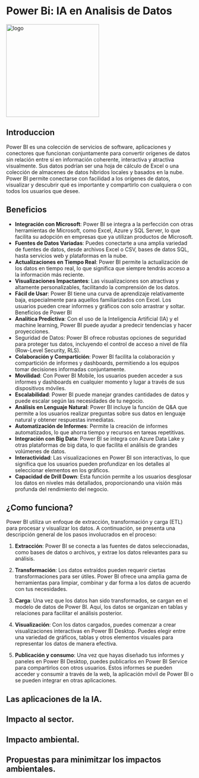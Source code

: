 # Power Bi: IA en Analisis de Datos
<img width="250" alt="logo" src="https://github.com/user-attachments/assets/3dfa756d-40b8-46c2-bfd9-9a88cb65b1d4">

## Introduccion

Power BI es una colección de servicios de software, aplicaciones y conectores que funcionan conjuntamente para convertir orígenes de datos sin relación entre sí en información coherente, interactiva y atractiva visualmente. Sus datos podrían ser una hoja de cálculo de Excel o una colección de almacenes de datos híbridos locales y basados en la nube. Power BI permite conectarse con facilidad a los orígenes de datos, visualizar y descubrir qué es importante y compartirlo con cualquiera o con todos los usuarios que desee.

## Beneficios
- **Integración con Microsoft**: Power BI se integra a la perfección con otras
herramientas de Microsoft, como Excel, Azure y SQL Server, lo que
facilita su adopción en empresas que ya utilizan productos de
Microsoft.
- **Fuentes de Datos Variadas**: Puedes conectarte a una amplia variedad
de fuentes de datos, desde archivos Excel o CSV, bases de datos SQL,
hasta servicios web y plataformas en la nube.
- **Actualizaciones en Tiempo Real**: Power BI permite la actualización de
los datos en tiempo real, lo que significa que siempre tendrás acceso a
la información más reciente.
- **Visualizaciones Impactantes**: Las visualizaciones son atractivas y
altamente personalizables, facilitando la comprensión de los datos.
- **Fácil de Usar**: Power BI tiene una curva de aprendizaje relativamente
baja, especialmente para aquellos familiarizados con Excel. Los usuarios
pueden crear informes y gráficos con solo arrastrar y soltar.
Beneficios de Power BI
- **Analítica Predictiva**: Con el uso de la Inteligencia Artificial (IA) y el
machine learning, Power BI puede ayudar a predecir tendencias y hacer
proyecciones.
- Seguridad de Datos: Power BI ofrece robustas opciones de seguridad
para proteger tus datos, incluyendo el control de acceso a nivel de fila
(Row-Level Security, RLS).
- **Colaboración y Compartición**: Power BI facilita la colaboración y
compartición de informes y dashboards, permitiendo a los equipos
tomar decisiones informadas conjuntamente.
- **Movilidad**: Con Power BI Mobile, los usuarios pueden acceder a sus
informes y dashboards en cualquier momento y lugar a través de sus
dispositivos móviles.
- **Escalabilidad**: Power BI puede manejar grandes cantidades de datos y
puede escalar según las necesidades de tu negocio.
- **Análisis en Lenguaje Natural**: Power BI incluye la función de Q&A que
permite a los usuarios realizar preguntas sobre sus datos en lenguaje
natural y obtener respuestas inmediatas.
- **Automatización de Informes**: Permite la creación de informes
automatizados, lo que ahorra tiempo y recursos en tareas repetitivas.
- **Integración con Big Data**: Power BI se integra con Azure Data Lake y
otras plataformas de big data, lo que facilita el análisis de grandes
volúmenes de datos.
- **Interactividad**: Las visualizaciones en Power BI son interactivas, lo que
significa que los usuarios pueden profundizar en los detalles al
seleccionar elementos en los gráficos.
- **Capacidad de Drill Down**: Esta función permite a los usuarios desglosar
los datos en niveles más detallados, proporcionando una visión más
profunda del rendimiento del negocio.
## ¿Como funciona?

Power BI utiliza un enfoque de extracción, transformación y carga (ETL) para procesar y visualizar los datos. A continuación, se presenta una descripción general de los pasos involucrados en el proceso:

1. **Extracción**: Power BI se conecta a las fuentes de datos seleccionadas, como bases de datos o archivos, y extrae los datos relevantes para su análisis.

2. **Transformación**: Los datos extraídos pueden requerir ciertas transformaciones para ser útiles. Power BI ofrece una amplia gama de herramientas para limpiar, combinar y dar forma a los datos de acuerdo con tus necesidades.

3. **Carga**: Una vez que los datos han sido transformados, se cargan en el modelo de datos de Power BI. Aquí, los datos se organizan en tablas y relaciones para facilitar el análisis posterior.

4. **Visualización**: Con los datos cargados, puedes comenzar a crear visualizaciones interactivas en Power BI Desktop. Puedes elegir entre una variedad de gráficos, tablas y otros elementos visuales para representar los datos de manera efectiva.

5. **Publicación y consumo**: Una vez que hayas diseñado tus informes y paneles en Power BI Desktop, puedes publicarlos en Power BI Service para compartirlos con otros usuarios. Estos informes se pueden acceder y consumir a través de la web, la aplicación móvil de Power BI o se pueden integrar en otras aplicaciones.

## Las aplicaciones de la IA.

## Impacto al sector.

## Impacto ambiental.

## Propuestas para minimitzar los impactos ambientales.

